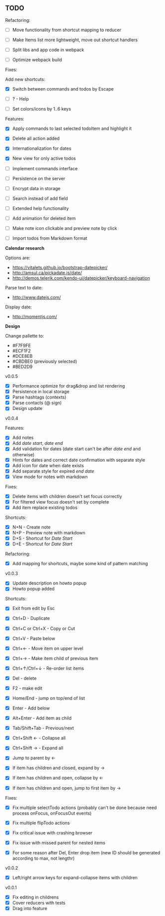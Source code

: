 TODO
----



Refactoring:

 - [ ] Move functionality from shortcut mapping to reducer
 - [ ] Make Items list more lightweight, move out shortcut handlers
 - [ ] Split libs and app code in webpack
 - [ ] Optimize webpack build


Fixes:


Add new shortcuts:

 - [X] Switch between commands and todos by Escape
 - [ ] ? - Help
 - [ ] Set colors/icons by 1..6 keys


Features:

 - [X] Apply commands to last selected todoItem and highlight it
 - [X] Delete all action added
 - [X] Internationalization for dates
 - [X] New view for only active todos
 - [ ] Implement commands interface
 - [ ] Persistence on the server
 - [ ] Encrypt data in storage
 - [ ] Search instead of add field
 - [ ] Extended help functionality
 - [ ] Add animation for deleted item
 - [ ] Make note icon clickable and preview note by click
 - [ ] Import todos from Markdown format


__Calendar research__

 Options are:

   - https://vitalets.github.io/bootstrap-datepicker/
   - http://amsul.ca/pickadate.js/date/
   - http://demos.telerik.com/kendo-ui/datepicker/keyboard-navigation

 Parse text to date:
  - http://www.datejs.com/

 Display date:
  - http://momentjs.com/

__Design__

 Change pallette to:
  - #F7F9FE
  - #ECF1F2
  - #DCE8EB
  - #CBDBE0 (previously selected)
  - #BED2D9

v0.0.5

 - [X] Performance optimize for drag&drop and list rendering
 - [X] Persistence in local storage
 - [X] Parse hashtags (contexts)
 - [X] Parse contacts (@ sign)
 - [X] Design update

v0.0.4

Features:

 - [X] Add notes
 - [X] Add _date start_, _date end_
 - [X] Add validation for dates (date start can't be after _date end_ and otherwise)
 - [X] Hints for dates and correct date confirmation with separate style
 - [X] Add icon for date when date exists
 - [X] Add separate style for expired _end date_
 - [X] View mode for notes with markdown

Fixes:

 - [X] Delete items with children doesn't set focus correctly
 - [X] For filtered view focus doesn't set by complete
 - [X] Add item replace existing todos

Shortcuts:

 - [X] N+N - Create note
 - [X] N+P - Preview note with markdown
 - [X] D+S - Shortcut for _Date Start_
 - [X] D+E - Shortcut for _Date Start_

Refactoring:

 - [X] Add mapping for shortcuts, maybe some kind of pattern matching

v0.0.3

 - [X] Update description on howto popup
 - [X] Howto popup added

Shortcuts:

 - [X] Exit from edit by Esc
 - [X] Ctrl+D - Duplicate
 - [X] Ctrl+C or Ctrl+X - Copy or Cut
 - [X] Ctrl+V - Paste below
 - [X] Ctrl+← - Move item on upper level
 - [X] Ctrl+→ - Make item child of previous item
 - [X] Ctrl+↑/Ctrl+↓ - Re-order list items
 - [X] Del - delete
 - [X] F2 - make edit
 - [X] Home/End - jump on top/end of list
 - [X] Enter - Add below
 - [X] Alt+Enter - Add item as child
 - [X] Tab/Shift+Tab - Previous/next
 - [X] Ctrl+Shift ← - Collapse all
 - [X] Ctrl+Shift → - Expand all
 - [X] Jump to parent by ←
 - [X] If item has children and closed, expand by →
 - [X] If item has children and open, collapse by ←
 - [X] If item has children and open, jump to first item by →


Fixes:

 - [X] Fix multiple selectTodo actions (probably can't be done because need process onFocus, onFocusOut events)
 - [X] Fix multiple flipTodo actions
 - [X] Fix critical issue with crashing browser
 - [X] Fix issue with missed parent for nested items
 - [X] For some reason after Del, Enter drop item (new ID should be generated according to max, not lengthr)


v0.0.2

 - [X] Left/right arrow keys for expand-collapse items with children


v0.0.1

 - [X] Fix editing in childrens
 - [X] Cover reducers with tests
 - [X] Drag into feature

